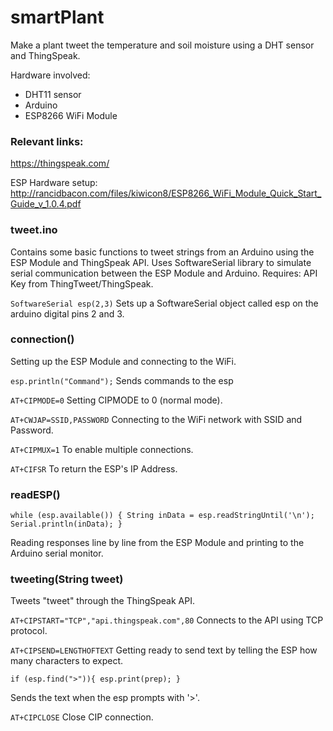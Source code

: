 # smartPlant
Make a plant tweet the temperature and soil moisture using a DHT sensor and ThingSpeak.

Hardware involved:
- DHT11 sensor
- Arduino
- ESP8266 WiFi Module

### Relevant links:
https://thingspeak.com/

ESP Hardware setup:
http://rancidbacon.com/files/kiwicon8/ESP8266_WiFi_Module_Quick_Start_Guide_v_1.0.4.pdf

### tweet.ino
Contains some basic functions to tweet strings from an Arduino using the ESP Module and ThingSpeak API.
Uses SoftwareSerial library to simulate serial communication between the ESP Module and Arduino.
Requires: API Key from ThingTweet/ThingSpeak.

`SoftwareSerial esp(2,3)`
Sets up a SoftwareSerial object called esp on the arduino digital pins 2 and 3.

### connection()
Setting up the ESP Module and connecting to the WiFi.

`esp.println("Command");`
Sends commands to the esp

`AT+CIPMODE=0`
Setting CIPMODE to 0 (normal mode).

`AT+CWJAP=SSID,PASSWORD`
Connecting to the WiFi network with SSID and Password.

`AT+CIPMUX=1`
To enable multiple connections.

`AT+CIFSR`
To return the ESP's IP Address.

### readESP()
`while (esp.available()) {
    String inData = esp.readStringUntil('\n');
    Serial.println(inData);
  }`

Reading responses line by line from the ESP Module and printing to the Arduino serial monitor.

### tweeting(String tweet)
Tweets "tweet" through the ThingSpeak API.

`AT+CIPSTART="TCP","api.thingspeak.com",80`
Connects to the API using TCP protocol.

`AT+CIPSEND=LENGTHOFTEXT`
Getting ready to send text by telling the ESP how many characters to expect.

`if (esp.find(">")){
    esp.print(prep);
  }`

Sends the text when the esp prompts with '>'.

`AT+CIPCLOSE`
Close CIP connection.
